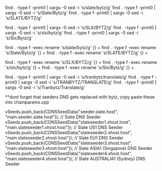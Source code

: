 find . -type f -print0 | xargs -0 sed -i 's/slate/bytz/g'
find . -type f -print0 | xargs -0 sed -i 's/Slate/Bytz/g'
find . -type f -print0 | xargs -0 sed -i 's/SLATE/BYTZ/g'

find . -type f -print0 | xargs -0 sed -i 's/SLX/BYTZ/g'
find . -type f -print0 | xargs -0 sed -i 's/slx/bytz/g'
find . -type f -print0 | xargs -0 sed -i 's/Slx/Bytz/g'

find . -type f -exec rename 's/slate/bytz/g' {} +
find . -type f -exec rename 's/Slate/Bytz/g' {} +
find . -type f -exec rename 's/SLATE/BYTZ/g' {} +

find . -type f -exec rename 's/SLX/BYTZ/g' {} +
find . -type f -exec rename 's/slx/bytz/g' {} +
find . -type f -exec rename 's/Slx/Bytz/g' {} +

find . -type f -print0 | xargs -0 sed -i 's/tranbytz/translate/g'
find . -type f -print0 | xargs -0 sed -i 's/TRANBYTZ/TRANSLATE/g'
find . -type f -print0 | xargs -0 sed -i 's/Tranbytz/Translate/g'

**dont forget that seeders DNS gets replaced with bytz, copy paste these into chainparams.cpp

vSeeds.push_back(CDNSSeedData("seeder.slate.host", "main.seeder.slate.host"));                 // Slate DNS Seeder
vSeeds.push_back(CDNSSeedData("slateseeder1.xhost.host", "main.slateseeder1.xhost.host"));     // Slate US1 DNS Seeder
vSeeds.push_back(CDNSSeedData("slateseeder2.xhost.host", "main.slateseeder2.xhost.host"));     // Slate EU1 DNS Seeder
vSeeds.push_back(CDNSSeedData("slateseeder3.xhost.host", "main.slateseeder3.xhost.host"));     // Slate ASIA1 (Singapore) DNS Seeder
vSeeds.push_back(CDNSSeedData("slateseeder4.xhost.host", "main.slateseeder4.xhost.host"));     // Slate AUSTRALIA1 (Sydney) DNS Seeder
